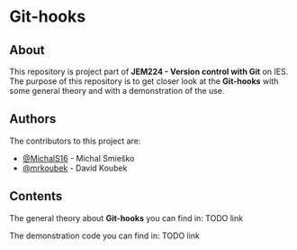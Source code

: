 # Git-hooks

## About

This repository is project part of **JEM224 - Version control with Git** on IES. The purpose of this repository is to get closer look at the **Git-hooks** with some general theory and with a demonstration of the use.

## Authors

The contributors to this project are:

- [@MichalS16](https://github.com/MichalS16) - Michal Smieško
- [@mrkoubek](https://github.com/mrkoubek) - David Koubek

## Contents

The general theory about **Git-hooks** you can find in:
TODO link

The demonstration code you can find in:
TODO link
